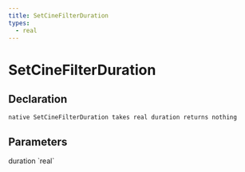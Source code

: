 ```yaml
---
title: SetCineFilterDuration
types:
  - real
---
```


# SetCineFilterDuration

## Declaration

```
native SetCineFilterDuration takes real duration returns nothing
```

## Parameters
<dl>
  <dt>duration `real`</dt>
  <dd></dd>
</dl>
